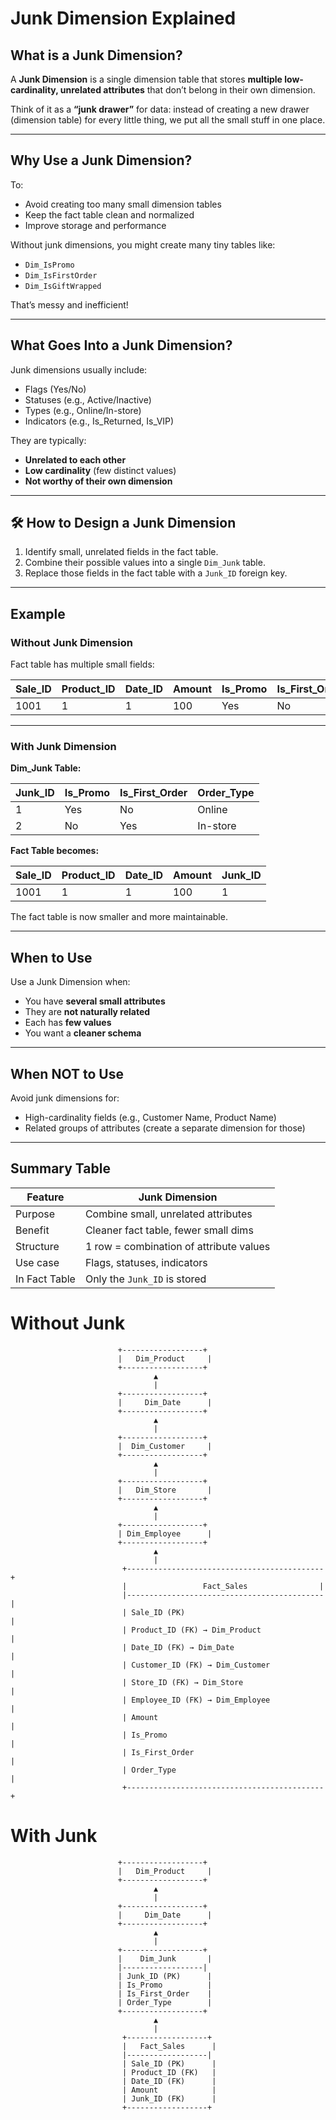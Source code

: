 #  Junk Dimension Explained

##  What is a Junk Dimension?

A **Junk Dimension** is a single dimension table that stores **multiple low-cardinality, unrelated attributes** that don’t belong in their own dimension.

Think of it as a **“junk drawer”** for data: instead of creating a new drawer (dimension table) for every little thing, we put all the small stuff in one place.

---

##  Why Use a Junk Dimension?

To:
-  Avoid creating too many small dimension tables
-  Keep the fact table clean and normalized
-  Improve storage and performance

Without junk dimensions, you might create many tiny tables like:

- `Dim_IsPromo`
- `Dim_IsFirstOrder`
- `Dim_IsGiftWrapped`

 That’s messy and inefficient!

---

##  What Goes Into a Junk Dimension?

Junk dimensions usually include:
- Flags (Yes/No)
- Statuses (e.g., Active/Inactive)
- Types (e.g., Online/In-store)
- Indicators (e.g., Is_Returned, Is_VIP)

They are typically:
- **Unrelated to each other**
- **Low cardinality** (few distinct values)
- **Not worthy of their own dimension**

---

## 🛠 How to Design a Junk Dimension

1. Identify small, unrelated fields in the fact table.
2. Combine their possible values into a single `Dim_Junk` table.
3. Replace those fields in the fact table with a `Junk_ID` foreign key.

---

##  Example

###  Without Junk Dimension

Fact table has multiple small fields:

| Sale_ID | Product_ID | Date_ID | Amount | Is_Promo | Is_First_Order | Order_Type |
|---------|------------|---------|--------|----------|----------------|-------------|
| 1001    | 1          | 1       | 100    | Yes      | No             | Online      |

---

###  With Junk Dimension

**Dim_Junk Table:**

| Junk_ID | Is_Promo | Is_First_Order | Order_Type |
|---------|----------|----------------|-------------|
| 1       | Yes      | No             | Online      |
| 2       | No       | Yes            | In-store    |

**Fact Table becomes:**

| Sale_ID | Product_ID | Date_ID | Amount | Junk_ID |
|---------|------------|---------|--------|---------|
| 1001    | 1          | 1       | 100    | 1       |

 The fact table is now smaller and more maintainable.

---

##  When to Use

Use a Junk Dimension when:
- You have **several small attributes**
- They are **not naturally related**
- Each has **few values**
- You want a **cleaner schema**

---

##  When NOT to Use

Avoid junk dimensions for:
- High-cardinality fields (e.g., Customer Name, Product Name)
- Related groups of attributes (create a separate dimension for those)

---

##  Summary Table

| Feature           | Junk Dimension                         |
|-------------------|----------------------------------------|
| Purpose           | Combine small, unrelated attributes     |
| Benefit           | Cleaner fact table, fewer small dims   |
| Structure         | 1 row = combination of attribute values|
| Use case          | Flags, statuses, indicators            |
| In Fact Table     | Only the `Junk_ID` is stored           |




#  Without Junk


                            +------------------+
                            |   Dim_Product     |
                            +------------------+
                                    ▲
                                    |
                            +------------------+
                            |     Dim_Date      |
                            +------------------+
                                    ▲
                                    |
                            +------------------+
                            |  Dim_Customer     |
                            +------------------+
                                    ▲
                                    |
                            +------------------+
                            |   Dim_Store       |
                            +------------------+
                                    ▲
                                    |
                            +------------------+
                            | Dim_Employee      |
                            +------------------+
                                    ▲
                                    |
                             +--------------------------------------------+
                             |                 Fact_Sales                |
                             |--------------------------------------------|
                             | Sale_ID (PK)                               |
                             | Product_ID (FK) → Dim_Product              |
                             | Date_ID (FK) → Dim_Date                    |
                             | Customer_ID (FK) → Dim_Customer            |
                             | Store_ID (FK) → Dim_Store                  |
                             | Employee_ID (FK) → Dim_Employee            |
                             | Amount                                     |
                             | Is_Promo                                   |
                             | Is_First_Order                             |
                             | Order_Type                                 |
                             +--------------------------------------------+


# With Junk



                            +------------------+
                            |   Dim_Product     |
                            +------------------+
                                    ▲
                                    |
                            +------------------+
                            |     Dim_Date      |
                            +------------------+
                                    ▲
                                    |
                            +------------------+
                            |    Dim_Junk       |
                            |------------------|
                            | Junk_ID (PK)      |
                            | Is_Promo          |
                            | Is_First_Order    |
                            | Order_Type        |
                            +------------------+
                                    ▲
                                    |
                             +------------------+
                             |   Fact_Sales      |
                             |------------------|
                             | Sale_ID (PK)      |
                             | Product_ID (FK)   |
                             | Date_ID (FK)      |
                             | Amount            |
                             | Junk_ID (FK)      |
                             +------------------+
